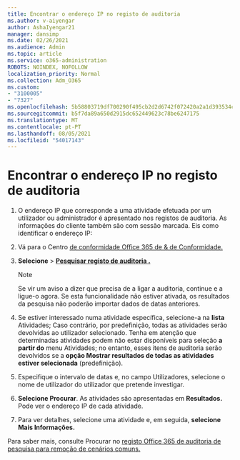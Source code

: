```yaml
---
title: Encontrar o endereço IP no registo de auditoria
ms.author: v-aiyengar
author: AshaIyengar21
manager: dansimp
ms.date: 02/26/2021
ms.audience: Admin
ms.topic: article
ms.service: o365-administration
ROBOTS: NOINDEX, NOFOLLOW
localization_priority: Normal
ms.collection: Adm_O365
ms.custom:
- "3100005"
- "7327"
ms.openlocfilehash: 5b58803719df700290f495cb2d2d6742f072420a2a1d393534ca165bb5a14fbb
ms.sourcegitcommit: b5f7da89a650d2915dc652449623c78be6247175
ms.translationtype: MT
ms.contentlocale: pt-PT
ms.lasthandoff: 08/05/2021
ms.locfileid: "54017143"
---
```

# <a name="find-the-ip-address-in-audit-log"></a>Encontrar o endereço IP no registo de auditoria

1. O endereço IP que corresponde a uma atividade efetuada por um utilizador ou administrador é apresentado nos registos de auditoria. As informações do cliente também são com sessão marcada. Eis como identificar o endereço IP:

1. Vá para o Centro [de conformidade Office 365 de & de Conformidade.](https://go.microsoft.com/fwlink/p/?linkid=2077143)
1. **Selecione**  >  **[Pesquisar registo de auditoria .](https://go.microsoft.com/fwlink/?linkid=2103759)**
    > [!NOTE]
    > Se vir um aviso a dizer que precisa de a ligar a auditoria, continue e a ligue-o agora. Se esta funcionalidade não estiver ativada, os resultados da pesquisa não poderão importar dados de datas anteriores.
1. Se estiver interessado numa atividade específica, selecione-a na **lista** Atividades; Caso contrário, por predefinição, todas as atividades serão devolvidas ao utilizador selecionado. Tenha em atenção que determinadas atividades podem não estar disponíveis para seleção **a partir do** menu Atividades; no entanto, esses itens de auditoria serão devolvidos se a **opção Mostrar resultados de todas as atividades estiver selecionada** (predefinição).
1. Especifique o intervalo  de datas e, no campo Utilizadores, selecione o nome de utilizador do utilizador que pretende investigar.
1. **Selecione Procurar**. As atividades são apresentadas em **Resultados.** Pode ver o endereço IP de cada atividade.
1. Para ver detalhes, selecione uma atividade e, em seguida, **selecione Mais Informações.**

Para saber mais, consulte Procurar no [registo Office 365 de auditoria de pesquisa para remoção de cenários comuns.](https://go.microsoft.com/fwlink/?linkid=2103944)
